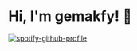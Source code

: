 # Hi, I'm gemakfy! 👋

[![spotify-github-profile](https://spotify-github-profile.kittinanx.com/api/view?uid=31lpjsjp3cp4yprauodrba4fzayy&cover_image=true&theme=novatorem&show_offline=false&background_color=121212&interchange=false&bar_color=53b14f&bar_color_cover=false)](https://github.com/kittinan/spotify-github-profile)
